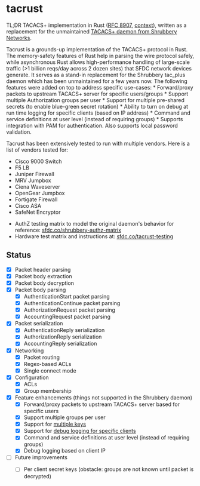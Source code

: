 # tacrust

TL;DR
TACACS+ implementation in Rust ([RFC 8907](https://www.rfc-editor.org/rfc/rfc8907.html), [context](https://salesforce.quip.com/ClnrA3p0oPbQ)), written as a replacement for the unmaintained [TACACS+ daemon from Shrubbery Networks](https://www.shrubbery.net/tac_plus/).


Tacrust is a grounds-up implementation of the TACACS+ protocol in Rust. The memory-safety features of Rust help in parsing the wire protocol safely, while asynchronous Rust  allows high-performance handling of large-scale traffic (>1 billion reqs/day across 2 dozen sites) that SFDC network devices generate. It serves as a stand-in replacement for the Shrubbery tac_plus daemon which has been unmaintained for a few years now. The following features were added on top to address specific use-cases:
    * Forward/proxy packets to upstream TACACS+ server for specific users/groups
    * Support multiple Authorization groups per user
    * Support for multiple pre-shared secrets (to enable blue-green secret rotation)
    * Ability to turn on debug at run time logging for specific clients (based on IP address)
    * Command and service definitions at user level (instead of requiring groups)
    * Supports integration with PAM for authentication. Also supports local password validation. 

Tacrust has been extensively tested to run with multiple vendors. Here is a list of vendors tested for:
- Cisco 9000 Switch
- F5 LB
- Juniper Firewall
- MRV Jumpbox
- Ciena Waveserver
- OpenGear Jumpbox
- Fortigate Firewall
- Cisco ASA
- SafeNet Encryptor
* AuthZ testing matrix to model the original daemon's behavior for reference: [sfdc.co/shrubbery-authz-matrix](https://sfdc.co/shrubbery-authz-matrix)
* Hardware test matrix and instructions at: [sfdc.co/tacrust-testing](https://sfdc.co/tacrust-testing)

## Status

- [x] Packet header parsing
- [x] Packet body extraction
- [x] Packet body decryption
- [x] Packet body parsing
  - [x] AuthenticationStart packet parsing
  - [x] AuthenticationContinue packet parsing
  - [x] AuthorizationRequest packet parsing
  - [x] AccountingRequest packet parsing
- [x] Packet serialization
  - [x] AuthenticationReply serialization
  - [x] AuthorizationReply serialization
  - [x] AccountingReply serialization
- [x] Networking
  - [x] Packet routing
  - [x] Regex-based ACLs
  - [x] Single connect mode
- [x] Configuration
  - [x] ACLs
  - [x] Group membership
- [x] Feature enhancements (things not supported in the Shrubbery daemon)
  - [x] Forward/proxy packets to upstream TACACS+ server based for specific users
  - [x] Support multiple groups per user
  - [x] Support for [multiple keys](https://git.soma.salesforce.com/Kuleana/tacacs/pull/3)
  - [x] Support for [debug logging for specific clients](https://git.soma.salesforce.com/Kuleana/tacrust/pull/215)
  - [x] Command and service definitions at user level (instead of requiring groups)
  - [x] Debug logging based on client IP
- [ ] Future improvements
  - [ ] Per client secret keys (obstacle: groups are not known until packet is decrypted)

